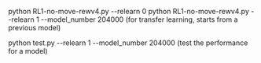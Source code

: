 
python RL1-no-move-rewv4.py --relearn 0
python RL1-no-move-rewv4.py --relearn 1 --model_number 204000 (for transfer learning, starts from a previous model)


python test.py --relearn 1 --model_number 204000 (test the performance for a model)

